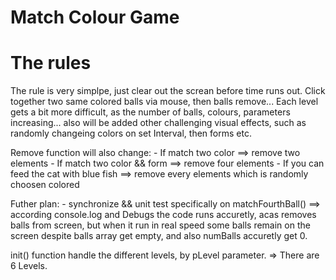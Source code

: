 # Match Colour Game

# The rules

The rule is very simplpe, just clear out the screan before time runs out. Click together two same colored balls via mouse, then balls remove... Each level gets a bit more difficult, as the number of balls, colours, parameters increasing... also will be added other challenging visual effects, such as randomly changeing colors on set Interval, then forms etc.

Remove function will also change:
    - If match two color ==> remove two elements
    - If match two color && form ==> remove four elements
    - If you can feed the cat with blue fish ==> remove every elements which is randomly choosen colored

Futher plan:
    - synchronize && unit test specifically on matchFourthBall() ==> according console.log and Debugs the code runs accuretly, acas removes balls from screen, but when it run in real speed some balls remain on the screen despite balls array get empty, and also numBalls accuretly get 0.

init() function handle the different levels, by pLevel parameter. => There are 6 Levels.